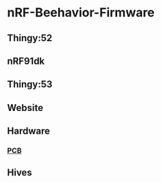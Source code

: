 # nRF-Beehavior-Firmware
## Thingy:52
## nRF91dk
## Thingy:53
## Website
## Hardware
### [PCB](C:\ncs\beehavior_20221116\nRF-Beehavior-Firmware\hardware\PCB_Hardware\README.md "PCB")
## Hives
